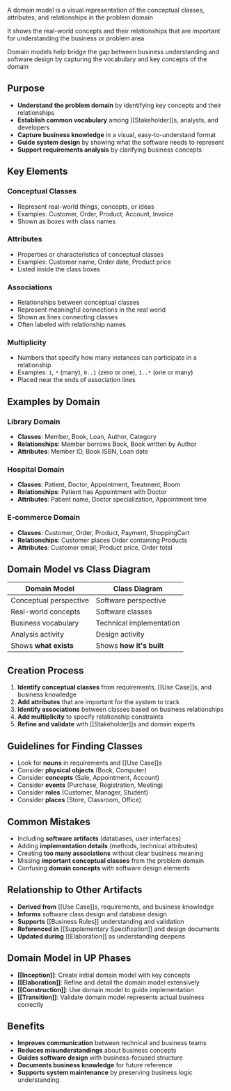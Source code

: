 A domain model is a visual representation of the conceptual classes, attributes, and relationships in the problem domain

It shows the real-world concepts and their relationships that are important for understanding the business or problem area

Domain models help bridge the gap between business understanding and software design by capturing the vocabulary and key concepts of the domain

## Purpose

- **Understand the problem domain** by identifying key concepts and their relationships
- **Establish common vocabulary** among [[Stakeholder]]s, analysts, and developers  
- **Capture business knowledge** in a visual, easy-to-understand format
- **Guide system design** by showing what the software needs to represent
- **Support requirements analysis** by clarifying business concepts

## Key Elements

### Conceptual Classes
- Represent real-world things, concepts, or ideas
- Examples: Customer, Order, Product, Account, Invoice
- Shown as boxes with class names

### Attributes
- Properties or characteristics of conceptual classes
- Examples: Customer name, Order date, Product price
- Listed inside the class boxes

### Associations
- Relationships between conceptual classes
- Represent meaningful connections in the real world
- Shown as lines connecting classes
- Often labeled with relationship names

### Multiplicity
- Numbers that specify how many instances can participate in a relationship
- Examples: `1`, `*` (many), `0..1` (zero or one), `1..*` (one or many)
- Placed near the ends of association lines

## Examples by Domain

### Library Domain
- **Classes**: Member, Book, Loan, Author, Category
- **Relationships**: Member borrows Book, Book written by Author
- **Attributes**: Member ID, Book ISBN, Loan date

### Hospital Domain  
- **Classes**: Patient, Doctor, Appointment, Treatment, Room
- **Relationships**: Patient has Appointment with Doctor
- **Attributes**: Patient name, Doctor specialization, Appointment time

### E-commerce Domain
- **Classes**: Customer, Order, Product, Payment, ShoppingCart
- **Relationships**: Customer places Order containing Products
- **Attributes**: Customer email, Product price, Order total

## Domain Model vs Class Diagram

| Domain Model | Class Diagram |
|--------------|---------------|
| Conceptual perspective | Software perspective |
| Real-world concepts | Software classes |
| Business vocabulary | Technical implementation |
| Analysis activity | Design activity |
| Shows **what exists** | Shows **how it's built** |

## Creation Process

1. **Identify conceptual classes** from requirements, [[Use Case]]s, and business knowledge
2. **Add attributes** that are important for the system to track
3. **Identify associations** between classes based on business relationships
4. **Add multiplicity** to specify relationship constraints
5. **Refine and validate** with [[Stakeholder]]s and domain experts

## Guidelines for Finding Classes

- Look for **nouns** in requirements and [[Use Case]]s
- Consider **physical objects** (Book, Computer)
- Consider **concepts** (Sale, Appointment, Account)
- Consider **events** (Purchase, Registration, Meeting)
- Consider **roles** (Customer, Manager, Student)
- Consider **places** (Store, Classroom, Office)

## Common Mistakes

- Including **software artifacts** (databases, user interfaces)
- Adding **implementation details** (methods, technical attributes)
- Creating **too many associations** without clear business meaning
- Missing **important conceptual classes** from the problem domain
- Confusing **domain concepts** with software design elements

## Relationship to Other Artifacts

- **Derived from** [[Use Case]]s, requirements, and business knowledge
- **Informs** software class design and database design
- **Supports** [[Business Rules]] understanding and validation
- **Referenced in** [[Supplementary Specification]] and design documents
- **Updated during** [[Elaboration]] as understanding deepens

## Domain Model in UP Phases

- **[[Inception]]**: Create initial domain model with key concepts
- **[[Elaboration]]**: Refine and detail the domain model extensively  
- **[[Construction]]**: Use domain model to guide implementation
- **[[Transition]]**: Validate domain model represents actual business correctly

## Benefits

- **Improves communication** between technical and business teams
- **Reduces misunderstandings** about business concepts
- **Guides software design** with business-focused structure
- **Documents business knowledge** for future reference
- **Supports system maintenance** by preserving business logic understanding
